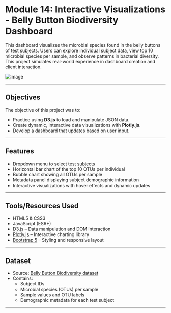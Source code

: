 # Module 14: Interactive Visualizations - Belly Button Biodiversity Dashboard

This dashboard visualizes the microbial species found in the belly buttons of test subjects. Users can explore individual subject data, view top 10 microbial species per sample, and observe patterns in bacterial diversity.
This project simulates real-world experience in dashboard creation and client interaction.

![image](https://github.com/user-attachments/assets/5d90521e-4037-4fc9-bd34-8d5eb735029f)

---

## Objectives

The objective of this project was to:

- Practice using **D3.js** to load and manipulate JSON data.
- Create dynamic, interactive data visualizations with **Plotly.js**.
- Develop a dashboard that updates based on user input.

---

## Features

- Dropdown menu to select test subjects
- Horizontal bar chart of the top 10 OTUs per individual
- Bubble chart showing all OTUs per sample
- Metadata panel displaying subject demographic information
- Interactive visualizations with hover effects and dynamic updates

---

## Tools/Resources Used

- HTML5 & CSS3
- JavaScript (ES6+)
- [D3.js](https://d3js.org/) – Data manipulation and DOM interaction
- [Plotly.js](https://plotly.com/javascript/) – Interactive charting library
- [Bootstrap 5](https://getbootstrap.com/) – Styling and responsive layout

---

## Dataset

- Source: [Belly Button Biodiversity dataset](https://static.bc-edx.com/data/dl-1-2/m14/lms/starter/samples.json)
- Contains:
  - Subject IDs
  - Microbial species (OTUs) per sample
  - Sample values and OTU labels
  - Demographic metadata for each test subject

---

